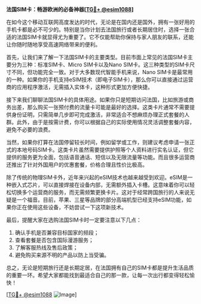 **法国SIM卡：畅游欧洲的必备神器[[TG💪+ @esim1088](https://t.me/s/esim1088)]**

在如今这个移动互联网高度发达的时代，无论是在国内还是国外，拥有一张好用的手机卡都是必不可少的。特别是当你计划去法国旅行或者长期居住时，选择一张合适的法国SIM卡就显得尤为重要了。它不仅能帮助你保持与家人朋友的联系，还能让你随时随地享受高速网络带来的便利。

首先，让我们来了解一下法国SIM卡的主要类型。目前市面上常见的法国SIM卡主要分为三种：标准SIM卡、Micro SIM卡以及Nano SIM卡。这三种类型的SIM卡尺寸不同，但功能完全一致。对于大多数现代智能手机来说，Nano SIM卡是最常用的一种。如果你的手机支持eSIM技术（即电子SIM卡），那么你可以直接通过运营商的应用程序激活，无需插入实体卡，这种形式更加方便快捷。

接下来我们聊聊法国SIM卡的具体用途。如果你只是短期访问法国，比如旅游或商务出差，那么购买一张预付费的流量卡可能是最好的选择。这类卡片通常不需要提供身份证明，只需简单几步即可完成激活，非常适合不想麻烦办理正式套餐的人群。此外，由于是按需计费，你可以根据自己的实际使用情况灵活调整套餐内容，避免不必要的浪费。

当然，如果你打算在法国停留较长时间，例如留学或工作，则建议考虑申请一张正式的本地号码SIM卡。这类卡片虽然需要提供护照等个人资料进行实名认证，但它提供的服务更为全面，包括语音通话、短信以及无限流量等功能。而且很多运营商还推出了针对外国用户的优惠套餐，价格合理且性价比极高。

除了传统的物理SIM卡外，近年来兴起的eSIM技术也越来越受到欢迎。eSIM是一种嵌入式芯片，可以直接焊接在设备内部，无需额外插入卡槽。这意味着你可以轻松切换多个运营商的服务，而无需频繁更换卡片。这对于经常跨国旅行的人来说无疑是一个福音。目前，苹果、三星等品牌的部分高端机型已经支持eSIM功能，如果你正在使用这些设备，不妨尝试一下这项新技术。

最后，提醒大家在选购法国SIM卡时一定要注意以下几点：
1. 确认手机是否兼容目标国家的频段；
2. 查看套餐是否包含国际漫游服务；
3. 了解客服热线及售后政策；
4. 避免购买来源不明的产品以防上当受骗。

总之，无论是短期旅行还是长期定居，在法国拥有自己的SIM卡都是提升生活品质的重要一环。希望大家都能找到最适合自己的那一款，让每一次出行都变得轻松愉快！

[[TG💪+ @esim1088](https://t.me/s/esim1088) ![Image](https://i.postimg.cc/4NQfJmqS/Snipaste-2025-05-13-00-14-12.png)]